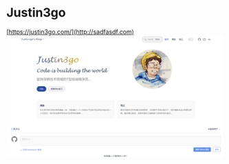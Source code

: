 # Justin3go
[https://justin3go.com/](http://sadfasdf.com)
![微信截图_20230430140855](https://raw.githubusercontent.com/onesmail/onesmail.github.io/master/assset/images/%E5%BE%AE%E4%BF%A1%E6%88%AA%E5%9B%BE_20230430140855.png)